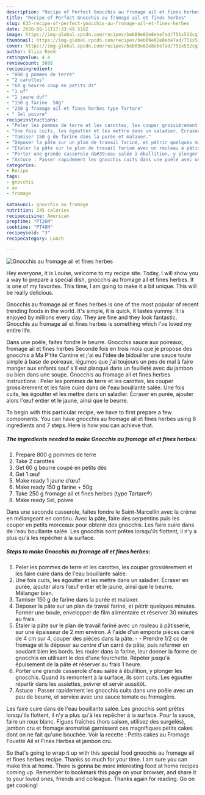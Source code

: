 ```yaml
---
description: "Recipe of Perfect Gnocchis au fromage ail et fines herbes"
title: "Recipe of Perfect Gnocchis au fromage ail et fines herbes"
slug: 635-recipe-of-perfect-gnocchis-au-fromage-ail-et-fines-herbes
date: 2020-09-11T17:33:49.519Z
image: https://img-global.cpcdn.com/recipes/beb09e82e8ebe7ad/751x532cq70/gnocchis-au-fromage-ail-et-fines-herbes-photo-principale-de-la-recette.jpg
thumbnail: https://img-global.cpcdn.com/recipes/beb09e82e8ebe7ad/751x532cq70/gnocchis-au-fromage-ail-et-fines-herbes-photo-principale-de-la-recette.jpg
cover: https://img-global.cpcdn.com/recipes/beb09e82e8ebe7ad/751x532cq70/gnocchis-au-fromage-ail-et-fines-herbes-photo-principale-de-la-recette.jpg
author: Eliza Reed
ratingvalue: 4.4
reviewcount: 3888
recipeingredient:
- "800 g pommes de terre"
- "2 carottes"
- "60 g beurre coup en petits ds"
- "1 uf"
- "1 jaune duf"
- "150 g farine  50g"
- "250 g fromage ail et fines herbes type Tartare"
- " Sel poivre"
recipeinstructions:
- "Peler les pommes de terre et les carottes, les couper grossièrement et les faire cuire dans de l&#39;eau bouillante salée."
- "Une fois cuits, les égoutter et les mettre dans un saladier. Écraser en purée, ajouter alors l’œuf entier et le jaune, ainsi que le beurre. Mélanger bien."
- "Tamiser 150 g de farine dans la purée et malaxer."
- "Déposer la pâte sur un plan de travail fariné, et pétrir quelques minutes. Former une boule, envelopper de film alimentaire et réserver 30 minutes au frais."
- "Étaler la pâte sur le plan de travail fariné avec un rouleau à pâtisserie, sur une épaisseur de 2 mm environ. A l&#39;aide d&#39;un emporte pièces carré de 4 cm sur 4, couper des pièces dans la pâte.  Prendre 1/2 cc de fromage et la déposer au centre d&#39;un carré de pâte, puis refermer en soudant bien les bords. les rouler dans la farine, leur donner la forme de gnocchis en utilisant le dos d&#39;une fourchette. Répéter jusqu&#39;à épuisement de la pâte et réserver au frais 1 heure."
- "Porter une grande casserole d&#39;eau salée à ébullition, y plonger les gnocchis. Quand ils remontent à la surface, ils sont cuits. Les égoutter répartir dans les assiettes, poivrer et servir aussitôt."
- "Astuce : Passer rapidement les gnocchis cuits dans une poêle avec un peu de beurre, et service avec une sauce tomate ou fromagère."
categories:
- Recipe
tags:
- gnocchis
- au
- fromage

katakunci: gnocchis au fromage 
nutrition: 245 calories
recipecuisine: American
preptime: "PT26M"
cooktime: "PT48M"
recipeyield: "3"
recipecategory: Lunch

---
```



![Gnocchis au fromage ail et fines herbes](https://img-global.cpcdn.com/recipes/beb09e82e8ebe7ad/751x532cq70/gnocchis-au-fromage-ail-et-fines-herbes-photo-principale-de-la-recette.jpg)

Hey everyone, it is Louise, welcome to my recipe site. Today, I will show you a way to prepare a special dish, gnocchis au fromage ail et fines herbes. It is one of my favorites. This time, I am going to make it a bit unique. This will be really delicious.

Gnocchis au fromage ail et fines herbes is one of the most popular of recent trending foods in the world. It's simple, it is quick, it tastes yummy. It is enjoyed by millions every day. They are fine and they look fantastic. Gnocchis au fromage ail et fines herbes is something which I've loved my entire life.

Dans une poêle, faites fondre le beurre. Gnocchis sauce aux poireaux, fromage ail et fines herbes Seconde fois en trois mois que je propose des gnocchis à Ma P&#39;tite Cantine et j&#39;ai eu l&#39;idée de bidouiller une sauce toute simple à base de poireaux, légumes que j&#39;ai toujours un peu de mal à faire manger aux enfants sauf s&#39;il est planqué dans un feuilleté avec du jambon ou bien dans une soupe. Gnocchis au fromage ail et fines herbes instructions : Peler les pommes de terre et les carottes, les couper grossièrement et les faire cuire dans de l&#39;eau bouillante salée. Une fois cuits, les égoutter et les mettre dans un saladier. Écraser en purée, ajouter alors l&#39;œuf entier et le jaune, ainsi que le beurre.


To begin with this particular recipe, we have to first prepare a few components. You can have gnocchis au fromage ail et fines herbes using 8 ingredients and 7 steps. Here is how you can achieve that.

<!--inarticleads1-->

##### The ingredients needed to make Gnocchis au fromage ail et fines herbes:

1. Prepare 800 g pommes de terre
1. Take 2 carottes
1. Get 60 g beurre coupé en petits dés
1. Get 1 œuf
1. Make ready 1 jaune d’œuf
1. Make ready 150 g farine + 50g
1. Take 250 g fromage ail et fines herbes (type Tartare®)
1. Make ready  Sel, poivre


Dans une seconde casserole, faites fondre le Saint-Marcellin avec la crème en mélangeant en continu. Avec la pâte, faire des serpentins puis les couper en petits morceaux pour obtenir des gnocchis. Les faire cuire dans de l&#39;eau bouillante salée. Les gnocchis sont prêtes lorsqu&#39;ils flottent, il n&#39;y a plus qu&#39;à les repêcher à la surface. 

<!--inarticleads2-->

##### Steps to make Gnocchis au fromage ail et fines herbes:

1. Peler les pommes de terre et les carottes, les couper grossièrement et les faire cuire dans de l&#39;eau bouillante salée.
1. Une fois cuits, les égoutter et les mettre dans un saladier. Écraser en purée, ajouter alors l’œuf entier et le jaune, ainsi que le beurre. Mélanger bien.
1. Tamiser 150 g de farine dans la purée et malaxer.
1. Déposer la pâte sur un plan de travail fariné, et pétrir quelques minutes. Former une boule, envelopper de film alimentaire et réserver 30 minutes au frais.
1. Étaler la pâte sur le plan de travail fariné avec un rouleau à pâtisserie, sur une épaisseur de 2 mm environ. A l&#39;aide d&#39;un emporte pièces carré de 4 cm sur 4, couper des pièces dans la pâte. -  - Prendre 1/2 cc de fromage et la déposer au centre d&#39;un carré de pâte, puis refermer en soudant bien les bords. les rouler dans la farine, leur donner la forme de gnocchis en utilisant le dos d&#39;une fourchette. Répéter jusqu&#39;à épuisement de la pâte et réserver au frais 1 heure.
1. Porter une grande casserole d&#39;eau salée à ébullition, y plonger les gnocchis. Quand ils remontent à la surface, ils sont cuits. Les égoutter répartir dans les assiettes, poivrer et servir aussitôt.
1. Astuce : Passer rapidement les gnocchis cuits dans une poêle avec un peu de beurre, et service avec une sauce tomate ou fromagère.


Les faire cuire dans de l&#39;eau bouillante salée. Les gnocchis sont prêtes lorsqu&#39;ils flottent, il n&#39;y a plus qu&#39;à les repêcher à la surface. Pour la sauce, faire un roux blanc. Figues fraîches (hors saison, utilisez des surgelés), jambon cru et fromage aromatisé garnissent ces magnifiques petits cakes dont on ne fait qu&#39;une bouchée. Voir la recette : Petits cakes au Fromage Fouetté Ail et Fines Herbes et jambon cru. 

So that's going to wrap it up with this special food gnocchis au fromage ail et fines herbes recipe. Thanks so much for your time. I am sure you can make this at home. There is gonna be more interesting food at home recipes coming up. Remember to bookmark this page on your browser, and share it to your loved ones, friends and colleague. Thanks again for reading. Go on get cooking!
